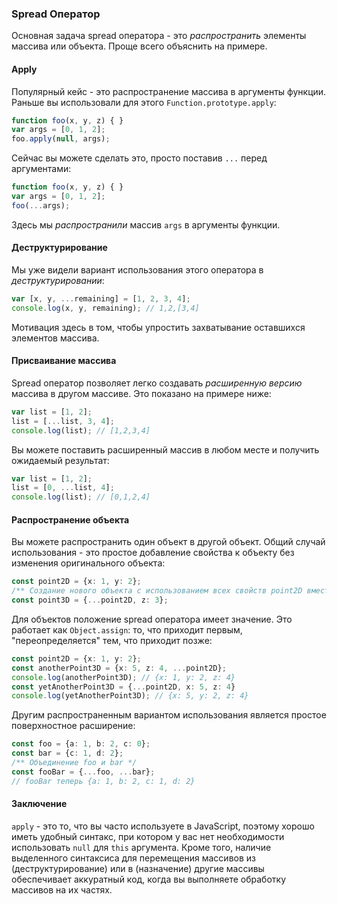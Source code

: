 ### Spread Оператор

Основная задача spread оператора - это *распространить* элементы массива или объекта. Проще всего объяснить на примере.

#### Apply
Популярный кейс - это распространение массива в аргументы функции. Раньше вы использовали для этого `Function.prototype.apply`:

```ts
function foo(x, y, z) { }
var args = [0, 1, 2];
foo.apply(null, args);
```

Сейчас вы можете сделать это, просто поставив `...` перед аргументами:

```ts
function foo(x, y, z) { }
var args = [0, 1, 2];
foo(...args);
```

Здесь мы *распространили* массив `args` в аргументы функции.

#### Деструктурирование
Мы уже видели вариант использования этого оператора в *деструктурировании*:

```ts
var [x, y, ...remaining] = [1, 2, 3, 4];
console.log(x, y, remaining); // 1,2,[3,4]
```
Мотивация здесь в том, чтобы упростить захватывание оставшихся элементов массива.

#### Присваивание массива
Spread оператор позволяет легко создавать *расширенную версию* массива в другом массиве. Это показано на примере ниже:

```ts
var list = [1, 2];
list = [...list, 3, 4];
console.log(list); // [1,2,3,4]
```

Вы можете поставить расширенный массив в любом месте и получить ожидаемый результат:

```ts
var list = [1, 2];
list = [0, ...list, 4];
console.log(list); // [0,1,2,4]
```

#### Распространение объекта
Вы можете распространить один объект в другой объект. Общий случай использования - это простое добавление свойства к объекту без изменения оригинального объекта:

```ts
const point2D = {x: 1, y: 2};
/** Создание нового объекта с использованием всех свойств point2D вместе с z */
const point3D = {...point2D, z: 3};
```

Для объектов положение spread оператора имеет значение. Это работает как `Object.assign`: то, что приходит первым, "переопределяется" тем, что приходит позже:

```ts
const point2D = {x: 1, y: 2};
const anotherPoint3D = {x: 5, z: 4, ...point2D};
console.log(anotherPoint3D); // {x: 1, y: 2, z: 4}
const yetAnotherPoint3D = {...point2D, x: 5, z: 4}
console.log(yetAnotherPoint3D); // {x: 5, y: 2, z: 4}
```

Другим распространенным вариантом использования является простое поверхностное расширение:

```ts
const foo = {a: 1, b: 2, c: 0};
const bar = {c: 1, d: 2};
/** Объединение foo и bar */
const fooBar = {...foo, ...bar};
// fooBar теперь {a: 1, b: 2, c: 1, d: 2}
```

#### Заключение
`apply` - это то, что вы часто используете в JavaScript, поэтому хорошо иметь удобный синтакс, при котором у вас нет необходимости использовать `null` для `this` аргумента. Кроме того, наличие выделенного синтаксиса для перемещения массивов из (деструктурирование) или в (назначение) другие массивы обеспечивает аккуратный код, когда вы выполняете обработку массивов на их частях.
